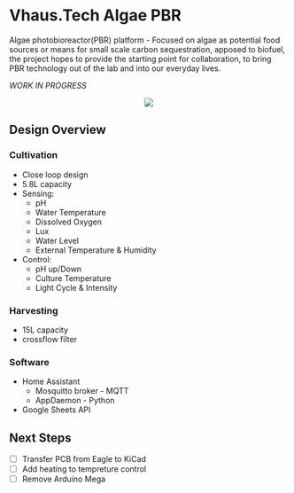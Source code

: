 
# Vhaus.Tech Algae PBR
Algae photobioreactor(PBR) platform - Focused on algae as potential food sources or means for small scale carbon sequestration, apposed to biofuel, the project hopes to provide the starting point for collaboration, to bring PBR technology out of the lab and into our everyday lives. 

*WORK IN PROGRESS*
<p align="center">
  <img src="https://github.com/mishave/vhausAlgae/blob/master/vhausAlageMechanical/Misc/systemOverview.PNG" />
</p>

## Design Overview
### Cultivation
- Close loop design
- 5.8L capacity
- Sensing: 
  - pH
  - Water Temperature
  - Dissolved Oxygen
  - Lux
  - Water Level
  - External Temperature & Humidity
- Control:
  - pH up/Down
  - Culture Temperature
  - Light Cycle & Intensity


### Harvesting
- 15L capacity
- crossflow filter

### Software
- Home Assistant
  - Mosquitto broker - MQTT
  - AppDaemon - Python
- Google Sheets API

## Next Steps
- [ ] Transfer PCB from Eagle to KiCad
- [ ] Add heating to tempreture control
- [ ] Remove Arduino Mega